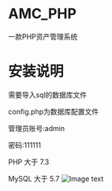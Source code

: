 # AMC_PHP
一款PHP资产管理系统
# 安装说明
需要导入sql的数据库文件

config.php为数据库配置文件

管理员账号:admin

密码:111111

PHP 大于 7.3

MySQL 大于 5.7
![Image text](https://repository-images.githubusercontent.com/385920441/bbe06c3a-474d-4980-8fdf-78f42b9daef7)

